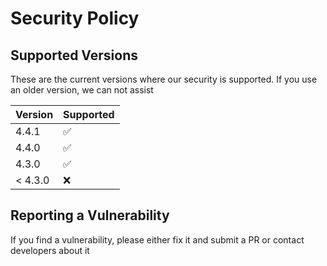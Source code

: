 # Security Policy

## Supported Versions
These are the current versions where our security is supported. If you use an older version, we can not assist

| Version | Supported          |
| ------- | ------------------ |
| 4.4.1   | :white_check_mark: |
| 4.4.0   | :white_check_mark: |
| 4.3.0   | :white_check_mark: |
| < 4.3.0   | :x:              |

## Reporting a Vulnerability

If you find a vulnerability, please either fix it and submit a PR or contact developers about it
